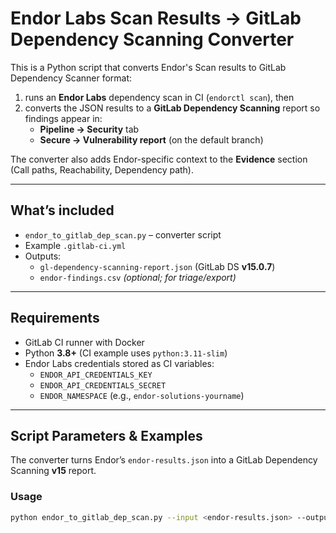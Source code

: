 # Endor Labs Scan Results → GitLab Dependency Scanning Converter

This is a Python script that converts Endor's Scan results to GitLab Dependency Scanner format:

1) runs an **Endor Labs** dependency scan in CI (`endorctl scan`), then  
2) converts the JSON results to a **GitLab Dependency Scanning** report so findings appear in:
   - **Pipeline → Security** tab
   - **Secure → Vulnerability report** (on the default branch)

The converter also adds Endor-specific context to the **Evidence** section (Call paths, Reachability, Dependency path).

---

## What’s included

- `endor_to_gitlab_dep_scan.py` – converter script
- Example `.gitlab-ci.yml`
- Outputs:
  - `gl-dependency-scanning-report.json` (GitLab DS **v15.0.7**)
  - `endor-findings.csv` *(optional; for triage/export)*

---

## Requirements

- GitLab CI runner with Docker
- Python **3.8+** (CI example uses `python:3.11-slim`)
- Endor Labs credentials stored as CI variables:
  - `ENDOR_API_CREDENTIALS_KEY`
  - `ENDOR_API_CREDENTIALS_SECRET`
  - `ENDOR_NAMESPACE` (e.g., `endor-solutions-yourname`)

---

## Script Parameters & Examples

The converter turns Endor’s `endor-results.json` into a GitLab Dependency Scanning **v15** report.

### Usage
```bash
python endor_to_gitlab_dep_scan.py --input <endor-results.json> --output <gl-report.json> [--csv <summary.csv> OPTIONAL]



